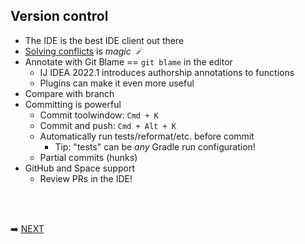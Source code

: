 ## Version control

* The IDE is the best IDE client out there
* [Solving conflicts](https://www.jetbrains.com/help/idea/2022.1/resolving-conflicts.html) is _magic_ &nbsp;_![img.png](magic-wand.png)_
* Annotate with Git Blame == `git blame` in the editor
  * IJ IDEA 2022.1 introduces authorship annotations to functions
  * Plugins can make it even more useful
* Compare with branch
* Committing is powerful
  * Commit toolwindow: `Cmd + K`
  * Commit and push: `Cmd + Alt + K`
  * Automatically run tests/reformat/etc. before commit
    * Tip: "tests" can be _any_ Gradle run configuration!
  * Partial commits (hunks)
* GitHub and Space support
  * Review PRs in the IDE!

<br/>
<br/>

➡️ [NEXT](012.md)
